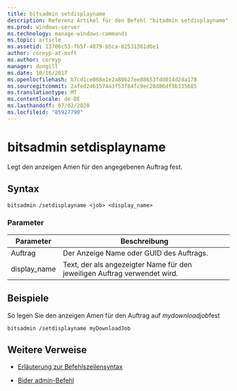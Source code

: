 ```yaml
---
title: bitsadmin setdisplayname
description: Referenz Artikel für den Befehl "bitadmin setdisplayname", mit dem der Anzeige Name des angegebenen Auftrags festgelegt wird.
ms.prod: windows-server
ms.technology: manage-windows-commands
ms.topic: article
ms.assetid: 13706c53-fb5f-4879-b5ca-82531361d6e1
author: coreyp-at-msft
ms.author: coreyp
manager: dongill
ms.date: 10/16/2017
ms.openlocfilehash: b7cd1ce068e1e2a89b27ee88653fdd014d2da178
ms.sourcegitcommit: 2afed2461574a3f53f84fc9ec28d86df3b335685
ms.translationtype: MT
ms.contentlocale: de-DE
ms.lasthandoff: 07/02/2020
ms.locfileid: "85927790"
---
```

# <a name="bitsadmin-setdisplayname"></a>bitsadmin setdisplayname

Legt den anzeigen Amen für den angegebenen Auftrag fest.

## <a name="syntax"></a>Syntax

```
bitsadmin /setdisplayname <job> <display_name>
```

### <a name="parameters"></a>Parameter

| Parameter | Beschreibung |
| --------- | ----------- |
| Auftrag | Der Anzeige Name oder GUID des Auftrags. |
| display_name | Text, der als angezeigter Name für den jeweiligen Auftrag verwendet wird. |

## <a name="examples"></a>Beispiele

So legen Sie den anzeigen Amen für den Auftrag auf *mydownloadjob*fest

```
bitsadmin /setdisplayname myDownloadJob
```

## <a name="additional-references"></a>Weitere Verweise

- [Erläuterung zur Befehlszeilensyntax](command-line-syntax-key.md)

- [Bider admin-Befehl](bitsadmin.md)
